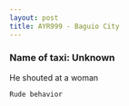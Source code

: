 ```yaml
---
layout: post
title: AYR999 - Baguio City
---
```


### Name of taxi: Unknown

He shouted at a woman

```Rude behavior```
